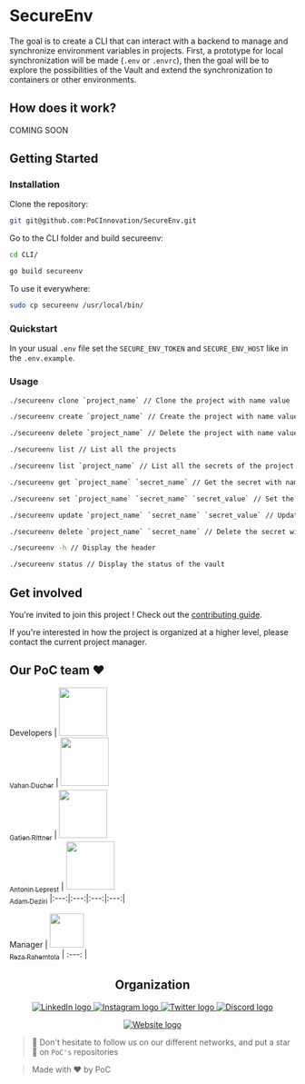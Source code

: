
# SecureEnv

The goal is to create a CLI that can interact with a backend to manage and synchronize environment variables in projects. 
First, a prototype for local synchronization will be made (`.env` or `.envrc`), then the goal will be to explore the possibilities of the Vault and extend the synchronization to containers or other environments.

## How does it work?

COMING SOON

## Getting Started

### Installation

Clone the repository:

```bash
git git@github.com:PoCInnovation/SecureEnv.git
```

Go to the CLI folder and build secureenv:

```bash
cd CLI/
```
```bash
go build secureenv
```

To use it everywhere:
```bash
sudo cp secureenv /usr/local/bin/
```

### Quickstart

In your usual `.env` file set the `SECURE_ENV_TOKEN` and `SECURE_ENV_HOST` like in the `.env.example`.

### Usage

```bash 
./secureenv clone `project_name` // Clone the project with name value
```
```bash
./secureenv create `project_name` // Create the project with name value
```
```bash
./secureenv delete `project_name` // Delete the project with name value
```
```bash
./secureenv list // List all the projects
```
```bash
./secureenv list `project_name` // List all the secrets of the project with name value
```
```bash
./secureenv get `project_name` `secret_name` // Get the secret with name value of the project with name value
```
```bash
./secureenv set `project_name` `secret_name` `secret_value` // Set the secret with name value of the project with name value
```
```bash
./secureenv update `project_name` `secret_name` `secret_value` // Update the secret with name value of the project with name value
```
```bash
./secureenv delete `project_name` `secret_name` // Delete the secret with name value of the project with name value
```
```bash
./secureenv -h // Display the header
```
```bash
./secureenv status // Display the status of the vault
```


## Get involved

You're invited to join this project ! Check out the [contributing guide](./CONTRIBUTING.md).

If you're interested in how the project is organized at a higher level, please contact the current project manager.

## Our PoC team ❤️

Developers
| [<img src="https://github.com/vahand.png?size=85" width=85><br><sub>Vahan Ducher</sub>](https://github.com/vahand) | [<img src="https://github.com/grittner.png?size=85" width=85><br><sub>Gatien Rittner</sub>](https://github.com/grittner) | [<img src="https://github.com/Matribuk.png?size=85" width=85><br><sub>Antonin Leprest</sub>](https://github.com/Matribuk) | [<img src="https://github.com/adamdeziri.png?size=85" width=85><br><sub>Adam Deziri</sub>](https://github.com/adamdeziri)
|:---:|:---:|:---:|:---:|

Manager
| [<img src="https://github.com/RezaRahemtola.png?size=85" width=60><br><sub>Reza Rahemtola</sub>](https://github.com/RezaRahemtola)
| :---: |

<h2 align=center>
Organization
</h2>

<p align='center'>
    <a href="https://www.linkedin.com/company/pocinnovation/mycompany/">
        <img src="https://img.shields.io/badge/LinkedIn-0077B5?style=for-the-badge&logo=linkedin&logoColor=white" alt="LinkedIn logo">
    </a>
    <a href="https://www.instagram.com/pocinnovation/">
        <img src="https://img.shields.io/badge/Instagram-E4405F?style=for-the-badge&logo=instagram&logoColor=white" alt="Instagram logo"
>
    </a>
    <a href="https://twitter.com/PoCInnovation">
        <img src="https://img.shields.io/badge/Twitter-1DA1F2?style=for-the-badge&logo=twitter&logoColor=white" alt="Twitter logo">
    </a>
    <a href="https://discord.com/invite/Yqq2ADGDS7">
        <img src="https://img.shields.io/badge/Discord-7289DA?style=for-the-badge&logo=discord&logoColor=white" alt="Discord logo">
    </a>
</p>
<p align=center>
    <a href="https://www.poc-innovation.fr/">
        <img src="https://img.shields.io/badge/WebSite-1a2b6d?style=for-the-badge&logo=GitHub Sponsors&logoColor=white" alt="Website logo">
    </a>
</p>

> 🚀 Don't hesitate to follow us on our different networks, and put a star 🌟 on `PoC's` repositories

> Made with ❤️ by PoC
